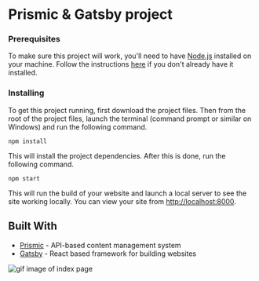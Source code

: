 # Prismic & Gatsby  project


### Prerequisites

To make sure this project will work, you'll need to have [Node.js](https://nodejs.org/en/) installed on your machine. Follow the instructions [here](https://nodejs.org/en/) if you don't already have it installed.

### Installing

To get this project running, first download the project files. Then from the root of the project files, launch the terminal (command prompt or similar on Windows) and run the following command.

```
npm install
```

This will install the project dependencies. After this is done, run the following command.

```
npm start
```

This will run the build of your website and launch a local server to see the site working locally. You can view your site from [http://localhost:8000](http://localhost:8000).

## Built With

* [Prismic](https://prismic.io/) - API-based content management system
* [Gatsby](https://www.gatsbyjs.org/) - React based framework for building websites

![gif image of index page](https://github.com/NataTimos/onerepo/blob/master/prisgif.gif)
